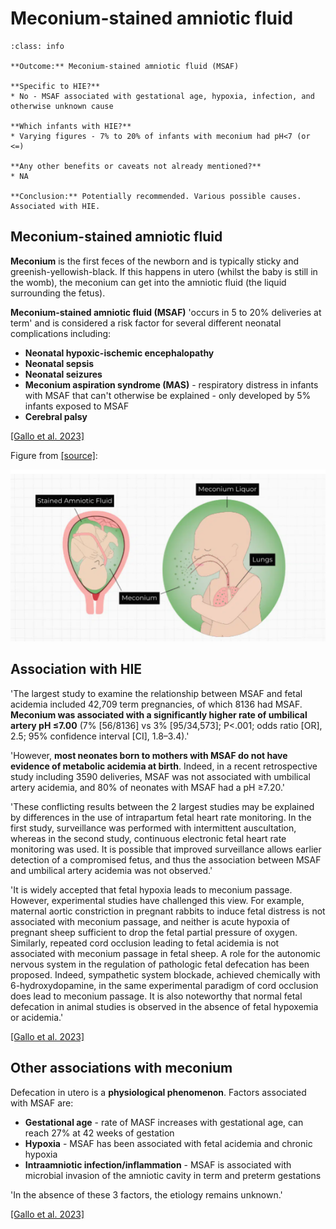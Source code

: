 # Meconium-stained amniotic fluid

`````{admonition} Executive summary
:class: info

**Outcome:** Meconium-stained amniotic fluid (MSAF)

**Specific to HIE?**
* No - MSAF associated with gestational age, hypoxia, infection, and otherwise unknown cause

**Which infants with HIE?**
* Varying figures - 7% to 20% of infants with meconium had pH<7 (or <=)

**Any other benefits or caveats not already mentioned?**
* NA

**Conclusion:** Potentially recommended. Various possible causes. Associated with HIE.
`````

## Meconium-stained amniotic fluid

**Meconium** is the first feces of the newborn and is typically sticky and greenish-yellowish-black. If this happens in utero (whilst the baby is still in the womb), the meconium can get into the amniotic fluid (the liquid surrounding the fetus).

**Meconium-stained amniotic fluid (MSAF)** 'occurs in 5 to 20% deliveries at term' and is considered a risk factor for several different neonatal complications including:
* **Neonatal hypoxic-ischemic encephalopathy**
* **Neonatal sepsis**
* **Neonatal seizures**
* **Meconium aspiration syndrome (MAS)** - respiratory distress in infants with MSAF that can't otherwise be explained - only developed by 5% infants exposed to MSAF
* **Cerebral palsy**

[[Gallo et al. 2023]](https://doi.org/10.1016/j.ajog.2022.11.1283)

Figure from [[source]](https://www.respiratorytherapyzone.com/meconium-aspiration-syndrome/):

![Meconium aspiration syndrome (MAS)](images/msaf.png)

## Association with HIE

'The largest study to examine the relationship between MSAF and fetal acidemia included 42,709 term pregnancies, of which 8136 had MSAF. **Meconium was associated with a significantly higher rate of umbilical artery pH ≤7.00** (7% [56/8136] vs 3% [95/34,573]; P<.001; odds ratio [OR], 2.5; 95% confidence interval [CI], 1.8–3.4).'

'However, **most neonates born to mothers with MSAF do not have evidence of metabolic acidemia at birth**. Indeed, in a recent retrospective study including 3590 deliveries, MSAF was not associated with umbilical artery acidemia, and 80% of neonates with MSAF had a pH ≥7.20.'

'These conflicting results between the 2 largest studies may be explained by differences in the use of intrapartum fetal heart rate monitoring. In the first study, surveillance was performed with intermittent auscultation, whereas in the second study, continuous electronic fetal heart rate monitoring was used. It is possible that improved surveillance allows earlier detection of a compromised fetus, and thus the association between MSAF and umbilical artery acidemia was not observed.'

'It is widely accepted that fetal hypoxia leads to meconium passage. However, experimental studies have challenged this view. For example, maternal aortic constriction in pregnant rabbits to induce fetal distress is not associated with meconium passage, and neither is acute hypoxia of pregnant sheep sufficient to drop the fetal partial pressure of oxygen. Similarly, repeated cord occlusion leading to fetal acidemia is not associated with meconium passage in fetal sheep. A role for the autonomic nervous system in the regulation of pathologic fetal defecation has been proposed. Indeed, sympathetic system blockade, achieved chemically with 6-hydroxydopamine, in the same experimental paradigm of cord occlusion does lead to meconium passage. It is also noteworthy that normal fetal defecation in animal studies is observed in the absence of fetal hypoxemia or acidemia.'

[[Gallo et al. 2023]](https://doi.org/10.1016/j.ajog.2022.11.1283)

## Other associations with meconium

Defecation in utero is a **physiological phenomenon**. Factors associated with MSAF are: 
* **Gestational age** - rate of MASF increases with gestational age, can reach 27% at 42 weeks of gestation
* **Hypoxia** - MSAF has been associated with fetal acidemia and chronic hypoxia
* **Intraamniotic infection/inflammation** - MSAF is associated with microbial invasion of the amniotic cavity in term and preterm gestations

'In the absence of these 3 factors, the etiology remains unknown.'

[[Gallo et al. 2023]](https://doi.org/10.1016/j.ajog.2022.11.1283)